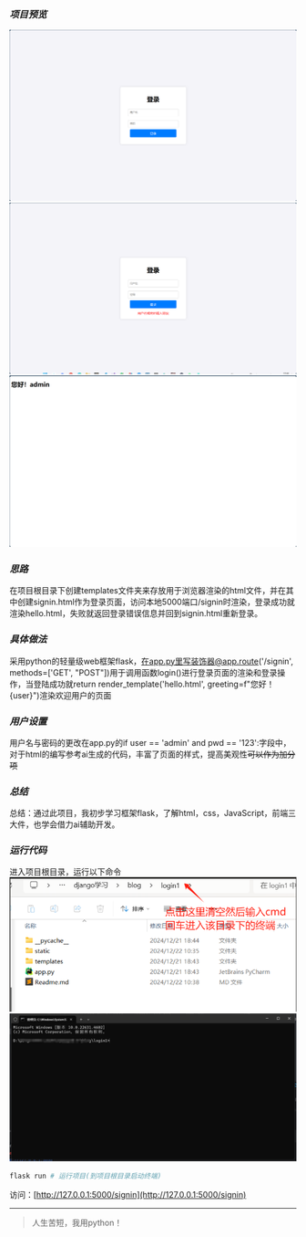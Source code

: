 ### _项目预览_
![根目录](./static/首页.png)
![根目录](./static/错误页.png)
![根目录](./static/img_1.png)

### _思路_
在项目根目录下创建templates文件夹来存放用于浏览器渲染的html文件，并在其中创建signin.html作为登录页面，访问本地5000端口/signin时渲染，登录成功就渲染hello.html，失败就返回登录错误信息并回到signin.html重新登录。
### _具体做法_
采用python的轻量级web框架flask，在app.py里写装饰器@app.route('/signin', methods=['GET', "POST"])用于调用函数login()进行登录页面的渲染和登录操作，当登陆成功就return render_template('hello.html', greeting=f"您好！{user}")渲染欢迎用户的页面
### _用户设置_
用户名与密码的更改在app.py的if user == 'admin' and pwd == '123':字段中，对于html的编写参考ai生成的代码，丰富了页面的样式，提高美观性~~可以作为加分项~~
### _总结_
总结：通过此项目，我初步学习框架flask，了解html，css，JavaScript，前端三大件，也学会借力ai辅助开发。
### _运行代码_
进入项目根目录，运行以下命令
![根目录](./static/img.png)
![终端界面](./static/img_2.png)
```python
flask run # 运行项目(到项目根目录启动终端)
```
访问：[http://127.0.0.1:5000/signin](http://127.0.0.1:5000/signin)

---
> 人生苦短，我用python！
